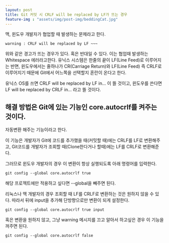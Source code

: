 ```yaml
---
layout: post
title: Git 커밋 시 CRLF will be replaced by LF가 뜨는 경우
feature-img : "assets/img/post-img/beddingCat.jpg"
---
```


맥, 윈도우 개발자가 협업할 때 발생하는 문제라고 한다.

```
warning : CRLF will be replaced by LF ~~~
```
위와 같은 경고가 뜨는 경우가 있다. 혹은 반대일 수 있다.
이는 협업때 발생하는 Whitespace 에러라고한다. 유닉스 시스템은 한줄의 끝이 LF(Line Feed)로 이루어지는 반면, 윈도우에서는 줄하나가 CR(Carriage Return)와 LF(Line Feed) 즉 CRLF로 이루어지기 때문에 Git에서 어느쪽을 선택할지 혼란이 온다고 한다.

유닉스 OS를 쓰면 CRLF will be replaced by LF in... 이 뜰 것이고, 윈도우를 쓴다면 LF will be replaced by CRLF in... 라고 뜰 것이다.

## 해결 방법은 Git에 있는 기능인 core.autocrlf를 켜주는 것이다.

자동변환 해주는 기능이라고 한다.

이 기능은 개발자가 Git에 코드를 추가했을 때(커밋할 때)에는 CRLF를 LF로 변환해주고, Git코드를 개발자가 조회할 때(Clone한다거나 할때)에는 LF를 CRLF로 변환해준다.

그러므로 윈도우 개발자의 경우 이 변환이 항상 실행되도록 아래 명령어를 입력한다.

```
git config --global core.autocrlf true
```
해당 프로젝트에만 적용하고 싶다면 --global을 빼주면 된다.

리눅스나 맥 개발자의 경우 조회할 때 LF를 CRLF로 변환하는 것은 원하지 않을 수 있다. 따라서 뒤에 input을 추가해 단방향으로만 변환이 되게 설정한다.

```
git config --global core.autocrlf true input
```

혹은 변환을 원하지 않고, 그냥 warning 메시지를 끄고 알아서 하고싶은 경우 이 기능을 꺼주면 된다.

```
git config --global core.autocrlf false
```